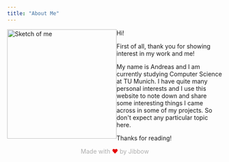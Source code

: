 ```yaml
---
title: "About Me"
---
```


<img src="/about/sketch-small.jpg" alt="Sketch of me" style="width: 256px; float: left"/>

Hi!

First of all, thank you for showing interest in my work and me!

My name is Andreas and I am currently studying Computer Science at TU Munich. I have quite many personal interests and I use this website to note down and share some interesting things I came across in some of my projects. So don't expect any particular topic here.

Thanks for reading!

<div style="color: #00000050; display:table; margin:0 auto; clear: both;">
Made with <span style="color: #e50000;">❤</span> by Jibbow
</div>
